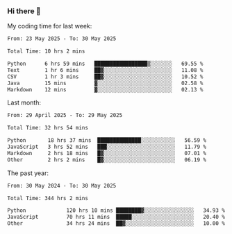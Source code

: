 ### Hi there 👋

My coding time for last week:

<!--START_SECTION:week-->

```txt
From: 23 May 2025 - To: 30 May 2025

Total Time: 10 hrs 2 mins

Python      6 hrs 59 mins   █████████████████▒░░░░░░░   69.55 %
Text        1 hr 6 mins     ██▓░░░░░░░░░░░░░░░░░░░░░░   11.08 %
CSV         1 hr 3 mins     ██▓░░░░░░░░░░░░░░░░░░░░░░   10.52 %
Java        15 mins         ▓░░░░░░░░░░░░░░░░░░░░░░░░   02.58 %
Markdown    12 mins         ▓░░░░░░░░░░░░░░░░░░░░░░░░   02.13 %
```

<!--END_SECTION:week-->

Last month:

<!--START_SECTION:month-->

```txt
From: 29 April 2025 - To: 29 May 2025

Total Time: 32 hrs 54 mins

Python       18 hrs 37 mins  ██████████████░░░░░░░░░░░   56.59 %
JavaScript   3 hrs 52 mins   ███░░░░░░░░░░░░░░░░░░░░░░   11.79 %
Markdown     2 hrs 18 mins   █▓░░░░░░░░░░░░░░░░░░░░░░░   07.01 %
Other        2 hrs 2 mins    █▓░░░░░░░░░░░░░░░░░░░░░░░   06.19 %
```

<!--END_SECTION:month-->

The past year:

<!--START_SECTION:year-->

```txt
From: 30 May 2024 - To: 30 May 2025

Total Time: 344 hrs 2 mins

Python             120 hrs 10 mins ████████▓░░░░░░░░░░░░░░░░   34.93 %
JavaScript         70 hrs 11 mins  █████░░░░░░░░░░░░░░░░░░░░   20.40 %
Other              34 hrs 24 mins  ██▓░░░░░░░░░░░░░░░░░░░░░░   10.00 %
```

<!--END_SECTION:year-->
